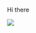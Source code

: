 <!--
![eunyoung23's github stats](https://github-readme-stats.vercel.app/api?username=eunyoung23&show_icons=true&hide=stars)
[![Top Langs](https://github-readme-stats.vercel.app/api/top-langs/?username=eunyoung23)](https://github.com/anuraghazra/github-readme-stats)
-->

Hi there 



<img src="https://img.shields.io/badge/Java-FFCA28?style=flat-square&logo=Java&logoColor=FFCA28"/>
